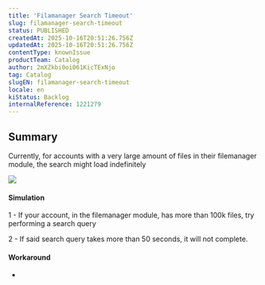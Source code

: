 ```yaml
---
title: 'Filamanager Search Timeout'
slug: filamanager-search-timeout
status: PUBLISHED
createdAt: 2025-10-16T20:51:26.756Z
updatedAt: 2025-10-16T20:51:26.756Z
contentType: knownIssue
productTeam: Catalog
author: 2mXZkbi0oi061KicTExNjo
tag: Catalog
slugEN: filamanager-search-timeout
locale: en
kiStatus: Backlog
internalReference: 1221279
---
```


## Summary


Currently, for accounts with a very large amount of files in their filemanager module, the search might load indefinitely

 ![](https://vtexhelp.zendesk.com/attachments/token/cJyLsMn4XxD3u0zPpQst7lXSL/?name=image.png)


#### Simulation


1 - If your account, in the filemanager module, has more than 100k files, try performing a search query

2 - If said search query takes more than 50 seconds, it will not complete.


#### Workaround


-



